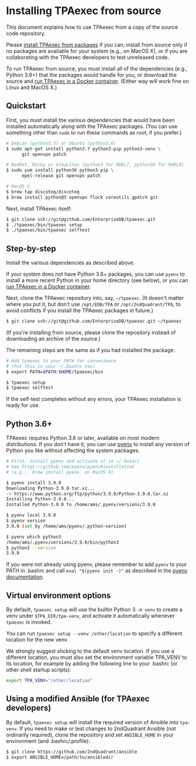 # Installing TPAexec from source

This document explains how to use TPAexec from a copy of the source code
repository.

Please [install TPAexec from packages](INSTALL.md) if you can; install
from source only if no packages are available for your system (e.g., on
MacOS X), or if you are collaborating with the TPAexec developers to
test unreleased code.

To run TPAexec from source, you must install all of the dependencies
(e.g., Python 3.6+) that the packages would handle for you, or download
the source and [run TPAexec in a Docker container](INSTALL-docker.md).
(Either way will work fine on Linux and MacOS X.)

## Quickstart

First, you must install the various dependencies that would have been
installed automatically along with the TPAexec packages. (You can use
something other than `sudo` to run these commands as root, if you
prefer.)


```bash
# Debian (python3.7) or Ubuntu (python3.6)
$ sudo apt-get install python3.7 python3-pip python3-venv \
      git openvpn patch

# RedHat, Rocky or AlmaLinux (python3 for RHEL7, python36 for RHEL8)
$ sudo yum install python36 python3-pip \
      epel-release git openvpn patch

# MacOS X
$ brew tap discoteq/discoteq
$ brew install python@3 openvpn flock coreutils gpatch git
```

Next, install TPAexec itself:

```bash
$ git clone ssh://git@github.com/EnterpriseDB/tpaexec.git
$ ./tpaexec/bin/tpaexec setup
$ ./tpaexec/bin/tpaexec selftest
```

## Step-by-step

Install the various dependencies as described above.

If your system does not have Python 3.6+ packages, you can use `pyenv`
to install a more recent Python in your home directory (see below), or
you can [run TPAexec in a Docker container](INSTALL-docker.md).

Next, clone the TPAexec repository into, say, `~/tpaexec`. (It doesn't
matter where you put it, but don't use `/opt/EDB/TPA` or
`/opt/2ndQuadrant/TPA`, to avoid conflicts if you install the TPAexec
packages in future.)

```bash
$ git clone ssh://git@github.com/EnterpriseDB/tpaexec.git ~/tpaexec
```

(If you're installing from source, please clone the repository instead
of downloading an archive of the source.)

The remaining steps are the same as if you had installed the package.

```bash
# Add tpaexec to your PATH for convenience
# (Put this in your ~/.bashrc too)
$ export PATH=$PATH:$HOME/tpaexec/bin

$ tpaexec setup
$ tpaexec selftest
```

If the self-test completes without any errors, your TPAexec installation
is ready for use.

## Python 3.6+

TPAexec requires Python 3.6 or later, available on most
modern distributions. If you don't have it, you can use
[pyenv](https://github.com/pyenv/pyenv) to install any version of Python
you like without affecting the system packages.

```bash
# First, install pyenv and activate it in ~/.bashrc
# See https://github.com/pyenv/pyenv#installation
# (e.g., `brew install pyenv` on MacOS X)

$ pyenv install 3.9.0
Downloading Python-3.9.0.tar.xz...
-> https://www.python.org/ftp/python/3.9.0/Python-3.9.0.tar.xz
Installing Python-3.9.0...
Installed Python-3.9.0 to /home/ams/.pyenv/versions/3.9.0

$ pyenv local 3.9.0
$ pyenv version
3.9.0 (set by /home/ams/pyenv/.python-version)

$ pyenv which python3
/home/ams/.pyenv/versions/3.9.0/bin/python3
$ python3 --version
3.9.0
```

If you were not already using pyenv, please remember to add `pyenv` to
your PATH in .bashrc and call `eval "$(pyenv init -)"` as described in
the [pyenv documentation](https://github.com/pyenv/pyenv#installation).

## Virtual environment options

By default, `tpaexec setup` will use the builtin Python 3 `-m venv`
to create a venv under `$TPA_DIR/tpa-venv`, and activate it
automatically whenever `tpaexec` is invoked.

You can run `tpaexec setup --venv /other/location` to specify a
different location for the new venv.

We strongly suggest sticking to the default venv location. If you use a
different location, you must also set the environment variable TPA_VENV
to its location, for example by adding the following line to your
.bashrc (or other shell startup scripts):

```bash
export TPA_VENV="/other/location"
```

## Using a modified Ansible (for TPAexec developers)

By default, `tpaexec setup` will install the required version of Ansible
into `tpa-venv`. If you need to make or test changes to 2ndQuadrant
Ansible (not ordinarily required), clone the repository and set
`ANSIBLE_HOME` in your environment (and .bashrc/.profile):

```bash
$ git clone https://github.com/2ndQuadrant/ansible
$ export ANSIBLE_HOME=/path/to/ansibledir
```
